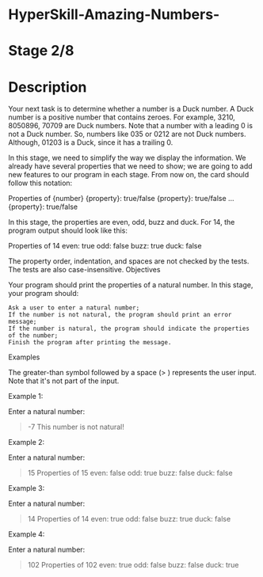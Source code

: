 # HyperSkill-Amazing-Numbers-
# Stage 2/8
# Description

Your next task is to determine whether a number is a Duck number. A Duck number is a positive number that contains zeroes. For example, 3210, 8050896, 70709 are Duck numbers. Note that a number with a leading 0 is not a Duck number. So, numbers like 035 or 0212 are not Duck numbers. Although, 01203 is a Duck, since it has a trailing 0.

In this stage, we need to simplify the way we display the information. We already have several properties that we need to show; we are going to add new features to our program in each stage. From now on, the card should follow this notation:

Properties of {number}
{property}: true/false
{property}: true/false
...
{property}: true/false

In this stage, the properties are even, odd, buzz and duck. For 14, the program output should look like this:

Properties of 14
        even: true
         odd: false
        buzz: true
        duck: false

The property order, indentation, and spaces are not checked by the tests. The tests are also case-insensitive.
Objectives

Your program should print the properties of a natural number. In this stage, your program should:

    Ask a user to enter a natural number;
    If the number is not natural, the program should print an error message;
    If the number is natural, the program should indicate the properties of the number;
    Finish the program after printing the message.

Examples

The greater-than symbol followed by a space (> ) represents the user input. Note that it's not part of the input.

Example 1:

Enter a natural number:
> -7
This number is not natural!

Example 2:

Enter a natural number:
> 15
Properties of 15
        even: false
         odd: true
        buzz: false
        duck: false

Example 3:

Enter a natural number:
> 14
Properties of 14
        even: true
         odd: false
        buzz: true
        duck: false

Example 4:

Enter a natural number:
> 102
Properties of 102
        even: true
         odd: false
        buzz: false
        duck: true

 

 
